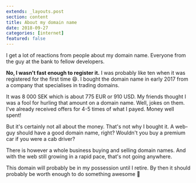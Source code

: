 ```yaml
---
extends: _layouts.post
section: content
title: About my domain name
date: 2018-09-27
categories: [internet]
featured: false
---
```


I get a lot of reactions from people about my domain name. Everyone from the guy at the bank to fellow developers.

**No, I wasn't fast enough to register it.** I was probably like ten when it was registered for the first time 😄.
I bought the domain name in early 2017 from a company that specialises in trading domains.

It was 8 000 SEK which is about 775 EUR or 910 USD. My friends thought I was a fool for hurling that amount on a domain name. Well, jokes on them. I've already received offers for 4-5 times of what I payed. Money well spent!

But it's certainly not all about the money. That's not why I bought it. A web-guy should have a good domain name, right? Wouldn't you buy a premium car if you were a cab driver? 

There is however a whole business buying and selling domain names. And with the web still growing in a rapid pace, that's not going anywhere.  

This domain will probably be in my possession until I retire. By then it should probably be worth enough to do something awesome 👴
